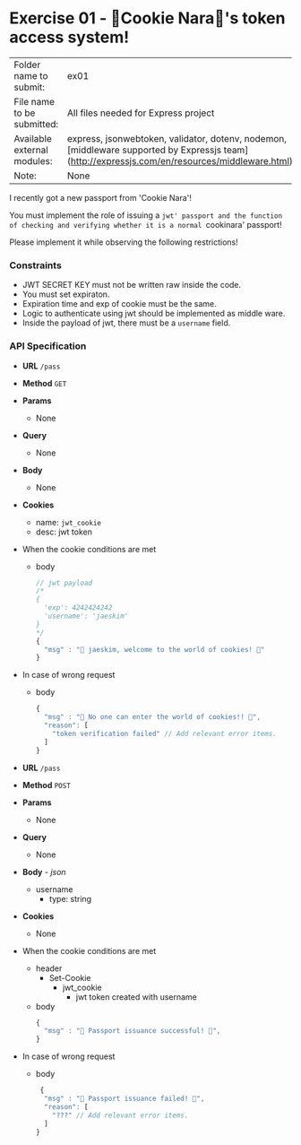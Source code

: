 # Exercise 01 - 🍪Cookie Nara🍪's token access system!

|                      |                                         |
| :--------------------| --------------------------------------- |
| Folder name to submit: | ex01 |
| File name to be submitted: | All files needed for Express project |
| Available external modules: | express, jsonwebtoken, validator, dotenv, nodemon, [middleware supported by Expressjs team] (http://expressjs.com/en/resources/middleware.html) |
| Note: | None |


I recently got a new passport from 'Cookie Nara'!

You must implement the role of issuing a `jwt' passport and the function of checking and verifying whether it is a normal `cookinara' passport!

Please implement it while observing the following restrictions!

### Constraints

- JWT SECRET KEY must not be written raw inside the code.
- You must set expiraton.
- Expiration time and exp of cookie must be the same.
- Logic to authenticate using jwt should be implemented as middle ware.
- Inside the payload of jwt, there must be a `username` field.

### API Specification

- **URL**
  `/pass`
- **Method**
  `GET`
- **Params**
  - None
- **Query**
  - None
- **Body**
  - None
- **Cookies**
  - name: `jwt_cookie`
  - desc: jwt token
- When the cookie conditions are met
  - body
    ```js
    // jwt payload
    /*
    {
      'exp': 4242424242
      'username': 'jaeskim'
    }
    */
    {
      "msg" : "🍪 jaeskim, welcome to the world of cookies! 🍪"
    }
    ```
- In case of wrong request
  - body
    ```js
    {
      "msg" : "🍪 No one can enter the world of cookies!! 🍪",
      "reason": [
        "token verification failed" // Add relevant error items.
      ]
    }
    ```

- **URL**
  `/pass`
- **Method**
  `POST`
- **Params**
  - None
- **Query**
  - None
- **Body** - *json*
  - username
    - type: string
- **Cookies**
  - None
- When the cookie conditions are met
  - header
    - Set-Cookie
      - jwt_cookie
        - jwt token created with username
  - body
    ```js
    {
      "msg" : "🍪 Passport issuance successful! 🍪",
    }
    ```
- In case of wrong request
  - body
    ```js
     {
      "msg" : "🍪 Passport issuance failed! 🍪",
      "reason": [
        "???" // Add relevant error items.
      ]
    }
    ```
